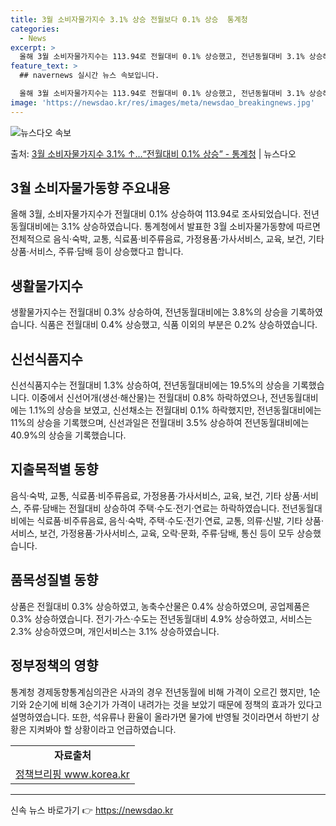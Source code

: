 ```yaml
---
title: 3월 소비자물가지수 3.1% 상승 전월보다 0.1% 상승  통계청
categories:
  - News
excerpt: >
  올해 3월 소비자물가지수는 113.94로 전월대비 0.1% 상승했고, 전년동월대비 3.1% 상승해 전월 3.…
feature_text: >
  ## navernews 실시간 뉴스 속보입니다.

  올해 3월 소비자물가지수는 113.94로 전월대비 0.1% 상승했고, 전년동월대비 3.1% 상승해 전월 3.…
image: 'https://newsdao.kr/res/images/meta/newsdao_breakingnews.jpg'
---
```


![뉴스다오 속보](https://newsdao.kr/res/images/meta/newsdao_breakingnews.jpg)

<p>출처: <a href="https://newsdao.kr/3485" rel="dofollow">3월 소비자물가지수 3.1% ↑…“전월대비 0.1% 상승”  - 통계청</a> | 뉴스다오</p>

<h2 data-ke-size="size26">3월 소비자물가동향 주요내용</h2>
<p data-ke-size="size16">올해 3월, 소비자물가지수가 전월대비 0.1% 상승하여 113.94로 조사되었습니다. 전년동월대비에는 3.1% 상승하였습니다. 통계청에서 발표한 3월 소비자물가동향에 따르면 전체적으로 음식·숙박, 교통, 식료품·비주류음료, 가정용품·가사서비스, 교육, 보건, 기타 상품·서비스, 주류·담배 등이 상승했다고 합니다.</p>

<h2 data-ke-size="size26">생활물가지수</h2>
<p data-ke-size="size16">생활물가지수는 전월대비 0.3% 상승하여, 전년동월대비에는 3.8%의 상승을 기록하였습니다. 식품은 전월대비 0.4% 상승했고, 식품 이외의 부분은 0.2% 상승하였습니다.</p>

<h2 data-ke-size="size26">신선식품지수</h2>
<p data-ke-size="size16">신선식품지수는 전월대비 1.3% 상승하여, 전년동월대비에는 19.5%의 상승을 기록했습니다. 이중에서 신선어개(생선·해산물)는 전월대비 0.8% 하락하였으나, 전년동월대비에는 1.1%의 상승을 보였고, 신선채소는 전월대비 0.1% 하락했지만, 전년동월대비에는 11%의 상승을 기록했으며, 신선과일은 전월대비 3.5% 상승하여 전년동월대비에는 40.9%의 상승을 기록했습니다.</p>

<h2 data-ke-size="size26">지출목적별 동향</h2>
<p data-ke-size="size16">음식·숙박, 교통, 식료품·비주류음료, 가정용품·가사서비스, 교육, 보건, 기타 상품·서비스, 주류·담배는 전월대비 상승하여 주택·수도·전기·연료는 하락하였습니다. 전년동월대비에는 식료품·비주류음료, 음식·숙박, 주택·수도·전기·연료, 교통, 의류·신발, 기타 상품·서비스, 보건, 가정용품·가사서비스, 교육, 오락·문화, 주류·담배, 통신 등이 모두 상승했습니다.</p>

<h2 data-ke-size="size26">품목성질별 동향</h2>
<p data-ke-size="size16">상품은 전월대비 0.3% 상승하였고, 농축수산물은 0.4% 상승하였으며, 공업제품은 0.3% 상승하였습니다. 전기·가스·수도는 전년동월대비 4.9% 상승하였고, 서비스는 2.3% 상승하였으며, 개인서비스는 3.1% 상승하였습니다.</p>

<h2 data-ke-size="size26">정부정책의 영향</h2>
<p data-ke-size="size16">통계청 경제동향통계심의관은 사과의 경우 전년동월에 비해 가격이 오르긴 했지만, 1순기와 2순기에 비해 3순기가 가격이 내려가는 것을 보았기 때문에 정책의 효과가 있다고 설명하였습니다. 또한, 석유류나 환율이 올라가면 물가에 반영될 것이라면서 하반기 상황은 지켜봐야 할 상황이라고 언급하였습니다.</p>
<table>
  <tr>
    <td style="text-align: center; height: 17px;"><b>자료출처</b></td>
  </tr>
  <tr>
    <td style="text-align: center; height: 17px;"><a href="https://newsdao.kr/3485" target="_blank" rel="noopener">정책브리핑 www.korea.kr</a></td>
  </tr>
</table>
<hr> 

신속 뉴스 바로가기 👉 <a href="https://newsdao.kr" rel="dofollow">https://newsdao.kr</a>


